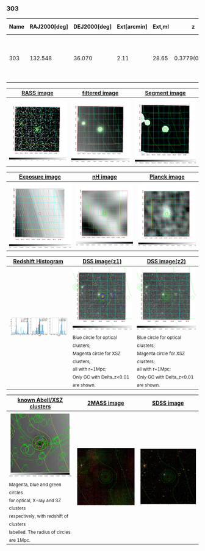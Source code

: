<div STYLE="page-break-after: always;"></div>

### 303

|Name|RAJ2000[deg]|DEJ2000[deg] |Ext[arcmin]| Ext,ml | z | z_src| C|GC(XSZ,Delta_z<0.01)| GC(OPT,Delta_z<0.01)|GC| R_sig[arcmin] | R500[arcmin] | R500[Mpc]| CRsig[c/s] | CR500[c/s] |L500[1E44 erg/s]|F500[1E-12 erg/s/cm^2]| M500[1E14 Msun]|Tx[keV]|Cnt_sig|Beta|Rc[arcmin]|Comment|Alias|
|---|---|---|---|---|---|------|---|--------|---------|----------|---|---|---|---|---|---|---|---|---|---|---|---|---|---|
|303| 132.548| 36.070| 2.11| 28.65| 0.3779(0.005)| z1, z_xsz| B| F20, MCXC, PSZ2, SPI, Tar| C, N, RM, W, Zw| C, F20, MCXC, N, PSZ2, SPI, Tar, W| 9.288| 4.208| 1.310| 0.148(0.040)| 0.135(0.037)| 13.474(1.829)| 2.729(0.370)| 9.50(0.57)| 9.76(0.38)| 72.0| 0.747(-0.145+0.160)| 3.259(-1.111+1.038)| -| k238|

|[RASS image](../image/303/303_img.pdf)|[filtered image](../image/303/303_fil.pdf)|[Segment image](../image/303/303_seg.pdf)|
|-------------------|--------------------|-------------------|
| <img src="../image/303/303_img.png" width="300">  | <img src="../image/303/303_fil.png" width="300">   | <img src="../image/303/303_seg.png" width="300">  |

|[Exposure image](../image/303/303_mex.pdf)| [nH image](../image/303/303_nh.pdf)| [Planck image](../image/303/303_p.pdf)|
|-------------------|--------------------|-------------------|
|<img src="../image/303/303_mex.png" width="300">   | <img src="../image/303/303_nh.png" width="300">    | <img src="../image/303/303_p.png" width="300"> |

|[Redshift Histogram](../image/303/303_zg.pdf) | [DSS image(z1)](../image/303/303_dss_z1.pdf)      |  [DSS image(z2)](../image/303/303_dss_z2.pdf)    |
|-------------------|--------------------|-------------------|
|<img src="../image/303/303_zg.png" width="300"> |<img src="../image/303/303_dss_z1.png" width="300"> <sub><br>Blue circle for optical clusters; <br>Magenta circle for XSZ clusters; <br>all with r=1Mpc; <br>Only GC with Delta_z<0.01 are shown. </sub>| <img src="../image/303/303_dss_z2.png" width="300"><sub><br>Blue circle for optical clusters; <br>Magenta circle for XSZ clusters; <br>all with r=1Mpc; <br>Only GC with Delta_z<0.01 are shown. </sub> |

|[known Abell/XSZ clusters](../image/303/303_gc.pdf) | [2MASS image](../image/303/303_2mass.pdf)      |[SDSS image](../image/303/303_sdss.pdf)   |
|-------------------|-------------------|-------------------|
|<img src=../image/303/303_gc.png width="300"> <br><sub>Magenta, blue and green circles <br>for optical, X-ray and SZ clusters <br>respectively, with redshift of clusters <br>labelled. The radius of circles <br>are 1Mpc.</sub>|<img src="../image/303/303_2mass.png" width="300">  | <img src="../image/303/303_sdss.png" width="300">  |




